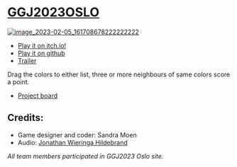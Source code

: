 # [GGJ2023OSLO](https://globalgamejam.org/2023/jam-sites/oslo-game-jam)

[![image_2023-02-05_161708678222222222](https://user-images.githubusercontent.com/4059636/216829020-026ada92-5e66-4687-8f10-037f30638ad3.png)](https://sandramoen.itch.io/roots-of-empathy)

* [Play it on itch.io!](https://sandramoen.itch.io/roots-of-empathy)
* [Play it on github](https://slideshow776.github.io/GGJ2023OSLO/)
* [Trailer](https://www.youtube.com/watch?v=4SvnQrRGVis)

Drag the colors to either list, three or more neighbours of same colors score a point.

* [Project board](https://github.com/users/Slideshow776/projects/3/views/1)

## Credits: 
* Game designer and coder: Sandra Moen
* Audio: [Jonathan Wieringa Hildebrand](https://globalgamejam.org/users/moffedillen)

_All team members participated in GGJ2023 Oslo site._
